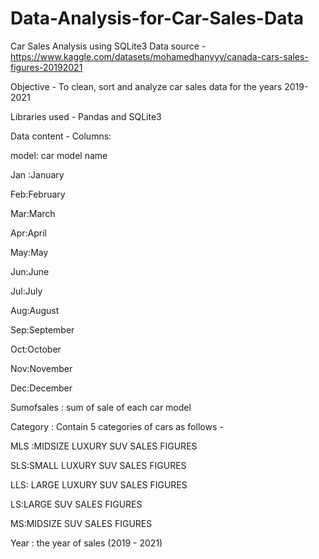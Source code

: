 # Data-Analysis-for-Car-Sales-Data
Car Sales Analysis using SQLite3
Data source - https://www.kaggle.com/datasets/mohamedhanyyy/canada-cars-sales-figures-20192021

Objective - To clean, sort and analyze car sales data for the years 2019-2021

Libraries used - Pandas and SQLite3

Data content - 
Columns:

model: car model name

Jan :January

Feb:February

Mar:March

Apr:April

May:May

Jun:June

Jul:July

Aug:August

Sep:September

Oct:October

Nov:November

Dec:December

Sumofsales : sum of sale of each car model

Category : Contain 5 categories of cars as follows -

MLS :MIDSIZE LUXURY SUV SALES FIGURES

SLS:SMALL LUXURY SUV SALES FIGURES

LLS: LARGE LUXURY SUV SALES FIGURES

LS:LARGE SUV SALES FIGURES

MS:MIDSIZE SUV SALES FIGURES

Year : the year of sales (2019 - 2021)
